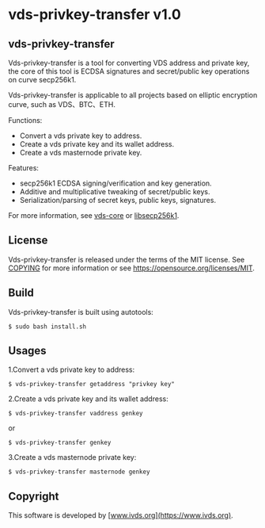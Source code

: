 vds-privkey-transfer v1.0
=====================================

vds-privkey-transfer
--------------------

Vds-privkey-transfer is a tool for converting VDS address and private key, the core of this tool is ECDSA signatures and secret/public key operations on curve secp256k1. 

Vds-privkey-transfer is applicable to all projects based on elliptic encryption curve, such as VDS、BTC、ETH.

Functions:
* Convert a vds private key to address.
* Create a vds private key and its wallet address.
* Create a vds masternode private key. 

Features:
* secp256k1 ECDSA signing/verification and key generation.
* Additive and multiplicative tweaking of secret/public keys.
* Serialization/parsing of secret keys, public keys, signatures.

For more information, see [vds-core](https://github.com/v-dimension/vds-core) or [libsecp256k1](https://github.com/bitcoin-core/secp256k1).

License
-------

Vds-privkey-transfer is released under the terms of the MIT license. See [COPYING](COPYING) for more
information or see https://opensource.org/licenses/MIT.

Build
-----

Vds-privkey-transfer is built using autotools:

    $ sudo bash install.sh

Usages
------

1.Convert a vds private key to address:

    $ vds-privkey-transfer getaddress "privkey key"

2.Create a vds private key and its wallet address:

    $ vds-privkey-transfer vaddress genkey

or

    $ vds-privkey-transfer genkey

3.Create a vds masternode private key:

    $ vds-privkey-transfer masternode genkey

Copyright
---------

This software is developed by [www.ivds.org](https://www.ivds.org).